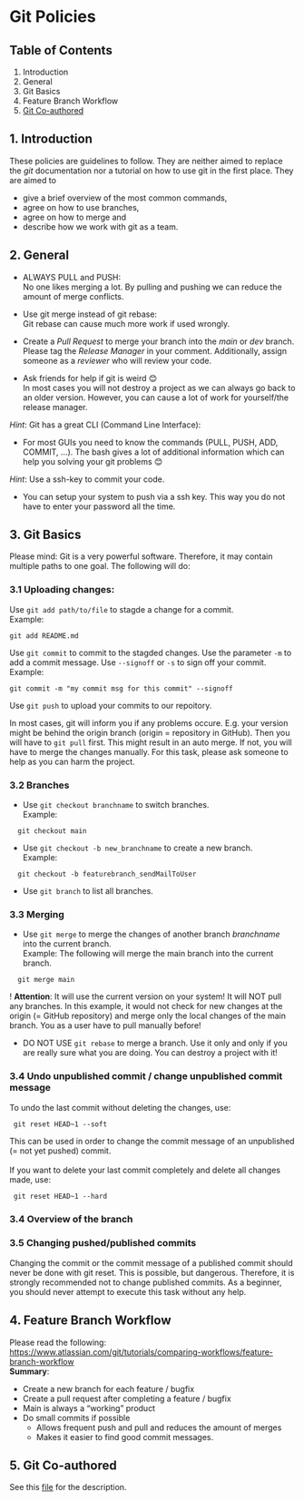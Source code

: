 
# Git Policies
## Table of Contents
1. Introduction
2. General
3. Git Basics 
4. Feature Branch Workflow
5. [Git Co-authored](https://github.com/amosproj/amos2022ss04-digital-identity/blob/main/Documentation/HowToCoAuthor.md)

## 1. Introduction
These policies are guidelines to follow. They are neither aimed to replace the *git* documentation nor a tutorial on how to use git in the first place.
They are aimed to 
* give a brief overview of the most common commands,
* agree on how to use branches,
* agree on how to merge and 
* describe how we work with git as a team.

## 2. General
* ALWAYS PULL and PUSH:<br > 
No one likes merging a lot. By pulling and pushing we can reduce the amount of merge conflicts.
  
* Use git merge instead of git rebase: <br >
Git rebase can cause much more work if used wrongly.

* Create a *Pull Request* to merge your branch into the *main* or *dev* branch.<br >
Please tag the *Release Manager* in your comment. Additionally, assign someone as a *reviewer* who will review your code.

* Ask friends for help if git is weird 😊  <br >
In most cases you will not destroy a project as we can always go back to an older version. However, you can cause a lot of work for yourself/the release manager.  


*Hint*: Git has a great CLI (Command Line Interface): <br >
* For most GUIs you need to know the commands (PULL, PUSH, ADD, COMMIT, …). The bash gives a lot of additional information which can help you solving your git problems 😊  

*Hint*: Use a ssh-key to commit your code. 
* You can setup your system to push via a ssh key. This way you do not have to enter your password all the time.

## 3. Git Basics
Please mind: Git is a very powerful software. Therefore, it may contain multiple paths to one goal. The following will do:
### 3.1 **Uploading changes:**
Use ``git add path/to/file`` to stagde a change for a commit.<br />Example:
  ```
  git add README.md
  ```
Use ``git commit`` to commit to the stagded changes. Use the parameter ``-m`` to add a commit message. Use ``--signoff`` or ``-s`` to sign off your commit. <br />Example:
  ```
  git commit -m "my commit msg for this commit" --signoff
  ```
Use ``git push`` to upload your commits to our repoitory. 

In most cases, git will inform you if any problems occure. E.g. your version might be behind the origin branch (origin = repository in GitHub).
Then you will have to ``git pull`` first. This might result in an auto merge. If not, you will have to merge the changes manually. 
For this task, please ask someone to help as you can harm the project.

### 3.2 **Branches**
- Use ``git checkout branchname`` to switch branches. <br />Example:
```
  git checkout main
  ```
- Use ``git checkout -b new_branchname`` to create a new branch.<br />Example:
```
  git checkout -b featurebranch_sendMailToUser
  ```
- Use ``git branch`` to list all branches.

### 3.3 **Merging**

- Use ``git merge`` to merge the changes of another branch *branchname* into the current branch. <br />Example: The following will merge the main branch into the current branch.
```
  git merge main 
```
  ! **Attention**: It will use the current version on your system! It will NOT pull any branches. In this example, it would not check for new changes at the origin (= GitHub repository) and merge only the local changes of the main branch. 
  You as a user have to pull manually before! 
- DO NOT USE ``git rebase`` to merge a branch. Use it only and only if you are really sure what you are doing. You can destroy a project with it!

### 3.4 **Undo unpublished commit / change unpublished commit message**

To undo the last commit without deleting the changes, use:
```
 git reset HEAD~1 --soft
```
This can be used in order to change the commit message of an unpublished (= not yet pushed) commit. <br > <br >
If you want to delete your last commit completely and delete all changes made, use: 
```
 git reset HEAD~1 --hard
```

### 3.4 **Overview of the branch**


### 3.5 Changing pushed/published commits
Changing the commit or the commit message of a published commit should never be done with git reset. 
This is possible, but dangerous. Therefore, it is strongly recommended not to change published commits.
As a beginner, you should never attempt to execute this task without any help.



## 4. Feature Branch Workflow
Please read the following: https://www.atlassian.com/git/tutorials/comparing-workflows/feature-branch-workflow<br >
**Summary**: 
* Create a new branch for each feature / bugfix
* Create a pull request after completing a feature / bugfix 
* Main is always a “working” product 
* Do small commits if possible 
  * Allows frequent push and pull and reduces the amount of merges 
  * Makes it easier to find good commit messages.  

## 5. Git Co-authored
See this [file](https://github.com/amosproj/amos2022ss04-digital-identity/blob/main/Documentation/HowToCoAuthor.md) for the description.
